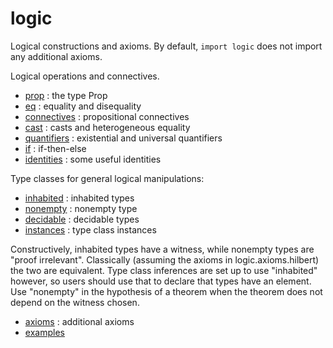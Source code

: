 logic
=====

Logical constructions and axioms. By default, `import logic` does not
import any additional axioms.

Logical operations and connectives.

* [prop](prop.lean) : the type Prop
* [eq](eq.lean) : equality and disequality
* [connectives](connectives.lean) : propositional connectives
* [cast](cast.lean) : casts and heterogeneous equality
* [quantifiers](quantifiers.lean) : existential and universal quantifiers
* [if](if.lean) : if-then-else
* [identities](identities.lean) : some useful identities

Type classes for general logical manipulations:

* [inhabited](inhabited.lean) : inhabited types
* [nonempty](nonempty.lean) : nonempty type
* [decidable](decidable.lean) : decidable types
* [instances](instances.lean) : type class instances

Constructively, inhabited types have a witness, while nonempty types
are "proof irrelevant". Classically (assuming the axioms in
logic.axioms.hilbert) the two are equivalent. Type class inferences
are set up to use "inhabited" however, so users should use that to
declare that types have an element. Use "nonempty" in the hypothesis
of a theorem when the theorem does not depend on the witness chosen.

* [axioms](axioms/axioms.md) : additional axioms
* [examples](examples/examples.md)